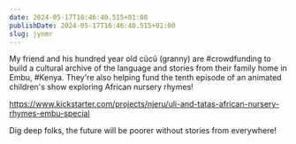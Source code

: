 ```yaml
---
date: 2024-05-17T16:46:40.515+01:00
publishDate: 2024-05-17T16:46:40.515+01:00
slug: jynmr
---
```


My friend and his hundred year old cũcũ (granny) are #crowdfunding to build a cultural archive of the language and stories from their family home in Embu, #Kenya. They're also helping fund the tenth episode of an animated children's show exploring African nursery rhymes!

https://www.kickstarter.com/projects/njeru/uli-and-tatas-african-nursery-rhymes-embu-special

Dig deep folks, the future will be poorer without stories from everywhere!
